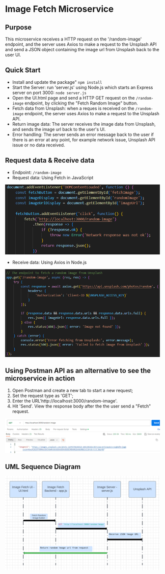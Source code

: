 # Image Fetch Microservice

## Purpose
This microservice receives a HTTP request on the '/random-image' endpoint, and the server uses Axios to make a request to the Unsplash API and send a JSON object containing the image url from Unsplash back to the user UI. 

## Quick Start
- Install and update the package" `npm install`
- Start the Server:  run 'server.js' using Node.js which starts an Express server on port 3000: `node server.js`
- Open the UI.html page and send a HTTP GET request on the `/random-image` endpoint, by clicking the "Fetch Random Image" button. 
- Fetch data from Unsplash: when a reques is received on the `/random-image` endpoint, the server uses Axios to make a request to the Unsplash API. 
- Return image data: The server receives the image data from Unsplash, and sends the image url back to the user's UI.
- Error handling: The server sends an error message back to the user if there is an error at any point, for example network issue, Unsplash API issue or no data received. 

## Request data & Receive data
- Endpoint: `/random-image`
- Request data: Using Fetch in JavaScript
<img src='./assets/2.png' title='request' width='' alt='request' />

- Receive data: Using Axios in Node.js
<img src='./assets/1.png' title='receive' width='' alt='receive' />

## Using Postman API as an alternative to see the microservice in action
1. Open Postman and create a new tab to start a new request;
2. Set the request type as 'GET';
3. Enter the URL'http://localhost:3000/random-image'.
4. Hit 'Send'. 
View the response body after the the user send a "Fetch" request. 

<img src='./assets/3.png' title='postman' width='' alt='postman' />

## UML Sequence Diagram

<img src='./assets/UML.png' title='UML' width='' alt='UML' />